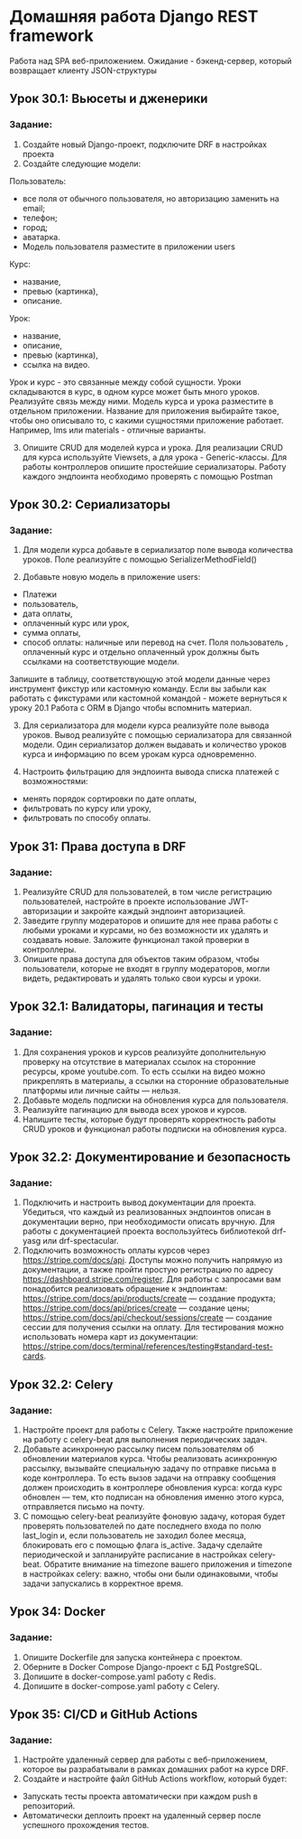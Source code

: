# Домашняя работа Django REST framework
Работа над SPA веб-приложением.
Ожидание - бэкенд-сервер, который возвращает клиенту JSON-структуры
##   Урок 30.1: Вьюсеты и дженерики
### Задание:
1. Создайте новый Django-проект, подключите DRF в настройках проекта
2. Создайте следующие модели:

Пользователь:
- все поля от обычного пользователя, но авторизацию заменить на email;
- телефон;
- город;
- аватарка.
- Модель пользователя разместите в приложении users

Курс:
- название,
- превью (картинка),
- описание.

Урок:
- название,
- описание,
- превью (картинка),
- ссылка на видео.

Урок и курс - это связанные между собой сущности. Уроки складываются в курс, в одном курсе может быть много уроков. Реализуйте связь между ними.
Модель курса и урока разместите в отдельном приложении. Название для приложения выбирайте такое, чтобы оно описывало то, с какими сущностями приложение работает. Например, lms или materials - отличные варианты.

3. Опишите CRUD для моделей курса и урока. Для реализации CRUD для курса используйте Viewsets, а для урока - Generic-классы.
Для работы контроллеров опишите простейшие сериализаторы. Работу каждого эндпоинта необходимо проверять с помощью Postman

##   Урок 30.2: Сериализаторы
### Задание:
1. Для модели курса добавьте в сериализатор поле вывода количества уроков. Поле реализуйте с помощью 
SerializerMethodField()

2. Добавьте новую модель в приложение users:
- Платежи
- пользователь,
- дата оплаты,
- оплаченный курс или урок,
- сумма оплаты,
- способ оплаты: наличные или перевод на счет.
Поля пользователь , оплаченный курс и отдельно оплаченный урок должны быть ссылками на соответствующие модели.

Запишите в таблицу, соответствующую этой модели данные через инструмент фикстур или кастомную команду.
Если вы забыли как работать с фикстурами или кастомной командой - можете вернуться к уроку 20.1 Работа с ORM в Django чтобы вспомнить материал.

3. Для сериализатора для модели курса реализуйте поле вывода уроков. Вывод реализуйте с помощью сериализатора для связанной модели.
Один сериализатор должен выдавать и количество уроков курса и информацию по всем урокам курса одновременно.

4. Настроить фильтрацию для эндпоинта вывода списка платежей с возможностями:
- менять порядок сортировки по дате оплаты,
- фильтровать по курсу или уроку,
- фильтровать по способу оплаты.

##   Урок 31: Права доступа в DRF
### Задание:
1. Реализуйте CRUD для пользователей, в том числе регистрацию пользователей, настройте в проекте использование JWT-авторизации и закройте каждый эндпоинт авторизацией.
2. Заведите группу модераторов и опишите для нее права работы с любыми уроками и курсами, но без возможности их удалять и создавать новые. Заложите функционал такой проверки в контроллеры.
3. Опишите права доступа для объектов таким образом, чтобы пользователи, которые не входят в группу модераторов, могли видеть, редактировать и удалять только свои курсы и уроки.

##   Урок 32.1: Валидаторы, пагинация и тесты
### Задание:
1. Для сохранения уроков и курсов реализуйте дополнительную проверку на отсутствие в материалах ссылок на сторонние ресурсы, кроме youtube.com.
То есть ссылки на видео можно прикреплять в материалы, а ссылки на сторонние образовательные платформы или личные сайты — нельзя.
2. Добавьте модель подписки на обновления курса для пользователя.
3. Реализуйте пагинацию для вывода всех уроков и курсов.
4. Напишите тесты, которые будут проверять корректность работы CRUD уроков и функционал работы подписки на обновления курса.

##   Урок 32.2: Документирование и безопасность
### Задание:
1. Подключить и настроить вывод документации для проекта. Убедиться, что каждый из реализованных эндпоинтов описан в документации верно, при необходимости описать вручную.
Для работы с документацией проекта воспользуйтесь библиотекой drf-yasg или drf-spectacular.
2. Подключить возможность оплаты курсов через https://stripe.com/docs/api.
Доступы можно получить напрямую из документации, а также пройти простую регистрацию по адресу https://dashboard.stripe.com/register.
Для работы с запросами вам понадобится реализовать обращение к эндпоинтам:
https://stripe.com/docs/api/products/create — создание продукта;
https://stripe.com/docs/api/prices/create — создание цены;
https://stripe.com/docs/api/checkout/sessions/create — создание сессии для получения ссылки на оплату.
Для тестирования можно использовать номера карт из документации: https://stripe.com/docs/terminal/references/testing#standard-test-cards.

##   Урок 32.2: Celery
### Задание:
1. Настройте проект для работы с Celery. Также настройте приложение на работу с celery-beat для выполнения периодических задач.
2. Добавьте асинхронную рассылку писем пользователям об обновлении материалов курса.
Чтобы реализовать асинхронную рассылку, вызывайте специальную задачу по отправке письма в коде контроллера. То есть вызов задачи на отправку сообщения должен происходить в контроллере обновления курса: когда курс обновлен — тем, кто подписан на обновления именно этого курса, отправляется письмо на почту.
3. С помощью celery-beat реализуйте фоновую задачу, которая будет проверять пользователей по дате последнего входа по полю 
last_login и, если пользователь не заходил более месяца, блокировать его с помощью флага is_active.
Задачу сделайте периодической и запланируйте расписание в настройках celery-beat.
Обратите внимание на timezone вашего приложения и timezone в настройках celery: важно, чтобы они были одинаковыми, чтобы задачи запускались в корректное время.

##   Урок 34: Docker
### Задание:
1. Опишите Dockerfile для запуска контейнера с проектом.
2. Оберните в Docker Compose Django-проект с БД PostgreSQL.
3. Допишите в docker-compose.yaml работу с Redis.
4. Допишите в docker-compose.yaml работу с Celery.

##   Урок 35: CI/CD и GitHub Actions
### Задание:
1. Настройте удаленный сервер для работы с веб-приложением, которое вы разрабатывали в рамках домашних работ на курсе DRF.
2. Создайте и настройте файл GitHub Actions workflow, который будет:
- Запускать тесты проекта автоматически при каждом push в репозиторий.
- Автоматически деплоить проект на удаленный сервер после успешного прохождения тестов.